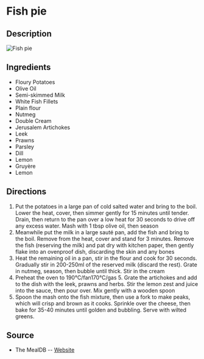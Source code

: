 # Fish pie

## Description
![Fish pie](https://www.themealdb.com/images/media/meals/ysxwuq1487323065.jpg "Fish pie")

## Ingredients
- Floury Potatoes
- Olive Oil
- Semi-skimmed Milk
- White Fish Fillets
- Plain flour
- Nutmeg
- Double Cream
- Jerusalem Artichokes
- Leek
- Prawns
- Parsley
- Dill
- Lemon
- Gruyère
- Lemon

## Directions
1. Put the potatoes in a large pan of cold salted water and bring to the boil. Lower the heat, cover, then simmer gently for 15 minutes until tender. Drain, then return to the pan over a low heat for 30 seconds to drive off any excess water. Mash with 1 tbsp olive oil, then season
2. Meanwhile put the milk in a large sauté pan, add the fish and bring to the boil. Remove from the heat, cover and stand for 3 minutes. Remove the fish (reserving the milk) and pat dry with kitchen paper, then gently flake into an ovenproof dish, discarding the skin and any bones
3. Heat the remaining oil in a pan, stir in the flour and cook for 30 seconds. Gradually stir in 200-250ml of the reserved milk (discard the rest). Grate in nutmeg, season, then bubble until thick. Stir in the cream
4. Preheat the oven to 190°C/fan170°C/gas 5. Grate the artichokes and add to the dish with the leek, prawns and herbs. Stir the lemon zest and juice into the sauce, then pour over. Mix gently with a wooden spoon
5. Spoon the mash onto the fish mixture, then use a fork to make peaks, which will crisp and brown as it cooks. Sprinkle over the cheese, then bake for 35-40 minutes until golden and bubbling. Serve with wilted greens.

## Source

- The MealDB -- [Website](https://themealdb.com)
